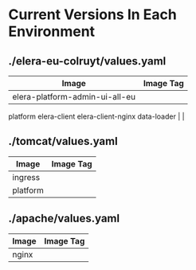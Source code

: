 # Current Versions In Each Environment
## ./elera-eu-colruyt/values.yaml
| Image | Image Tag |
|-------|-----------|
| elera-platform-admin-ui-all-eu
platform
elera-client
elera-client-nginx
data-loader |  |
## ./tomcat/values.yaml
| Image | Image Tag |
|-------|-----------|
| ingress
platform |  |
## ./apache/values.yaml
| Image | Image Tag |
|-------|-----------|
| nginx |  |
